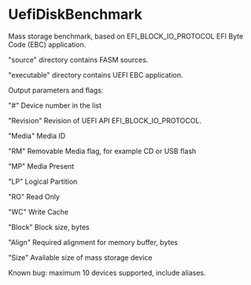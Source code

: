 # UefiDiskBenchmark
Mass storage benchmark, based on EFI_BLOCK_IO_PROTOCOL
EFI Byte Code (EBC) application.

"source" directory contains FASM sources.

"executable" directory contains UEFI EBC application.

Output parameters and flags:

"#" Device number in the list

"Revision" Revision of UEFI API EFI_BLOCK_IO_PROTOCOL.

"Media" Media ID

"RM" Removable Media flag, for example CD or USB flash

"MP" Media Present

"LP" Logical Partition

"RO" Read Only

"WC" Write Cache

"Block" Block size, bytes

"Align" Required alignment for memory buffer, bytes

"Size" Available size of mass storage device

Known bug:
maximum 10 devices supported, include aliases.









